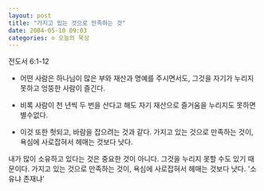 ```yaml
---
layout: post
title: "가지고 있는 것으로 만족하는 것"
date: 2004-05-10 09:03
categories: ⊙ 오늘의 묵상
---
```


전도서 6:1-12

* 어떤 사람은 하나님이 많은 부와 재산과 명예를 주시면서도, 그것을 자기가 누리지 못하고 엉뚱한 사람이 즐긴다.

* 비록 사람이 천 년씩 두 번을 산다고 해도 자기 재산으로 즐거움을 누리지도 못하면 별수없다.

* 이것 또한 헛되고, 바람을 잡으려는 것과 같다. 가지고 있는 것으로 만족하는 것이, 욕심에 사로잡혀서 헤매는 것보다 낫다.

내가 많이 소유하고 있다는 것은 중요한 것이 아니다. 그것을 누리지 못할 수도 있기 때문이다. 가지고 있는 것으로 만족하는 것이, 욕심에 사로잡혀서 헤매는 것보다 낫다. '소유냐 존재냐'

       
